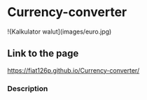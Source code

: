 # Currency-converter
!{Kalkulator walut](images/euro.jpg)

## Link to the page
https://fiat126p.github.io/Currency-converter/

### Description
